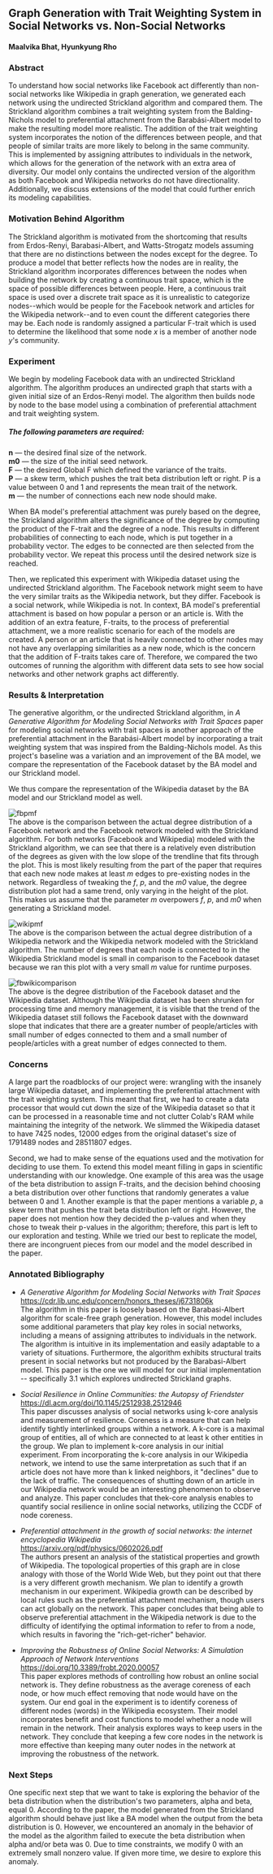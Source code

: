 ## Graph Generation with Trait Weighting System in Social Networks vs. Non-Social Networks
#### Maalvika Bhat, Hyunkyung Rho

### Abstract
To understand how social networks like Facebook act differently than non-social networks like Wikipedia in graph generation, we generated each network using the undirected Strickland algorithm and compared them. The Strickland algorithm combines a trait weighting system from the Balding-Nichols model to preferential attachment from the Barabási-Albert model to make the resulting model more realistic. The addition of the trait weighting system incorporates the notion of the differences between people, and that people of similar traits are more likely to belong in the same community. This is implemented by assigning attributes to individuals in the network, which allows for the generation of the network with an extra area of diversity. Our model only contains the undirected version of the algorithm as both Facebook and Wikipedia networks do not have directionality. Additionally, we discuss extensions of the model that could further enrich its modeling capabilities. 

### Motivation Behind Algorithm
The Strickland algorithm is motivated from the shortcoming that results from Erdos-Renyi, Barabasi-Albert, and Watts-Strogatz models assuming that there are no distinctions between the nodes except for the degree. To produce a model that better reflects how the nodes are in reality, the Strickland algorithm incorporates differences between the nodes when building the network by creating a continuous trait space, which is the space of possible differences between people. Here, a continuous trait space is used over a discrete trait space as it is unrealistic to categorize nodes--which would be people for the Facebook network and articles for the Wikipedia network--and to even count the different categories there may be. Each node is randomly assigned a particular F-trait which is used to determine the likelihood that some node *x* is a member of another node *y*'s community.  

### Experiment
We begin by modeling Facebook data with an undirected Strickland algorithm. The algorithm produces an undirected graph that starts with a given initial size of an Erdos-Renyi model. The algorithm then builds node by node to the base model using a combination of preferential attachment and trait weighting system.

##### The following parameters are required: <br/>
**n** — the desired final size of the network. <br/>
**m0** — the size of the initial seed network. <br/>
**F** — the desired Global F which defined the variance of the traits. <br/>
**P** — a skew term, which pushes the trait beta distribution left or right. P is a value between 0 and 1 and represents the mean trait of the network. <br/>
**m** — the number of connections each new node should make. <br/>

When BA model's preferential attachment was purely based on the degree, the Strickland algorithm alters the significance of the degree by computing the product of the F-trait and the degree of a node. This results in different probabilities of connecting to each node, which is put together in a probability vector. The edges to be connected are then selected from the probability vector. We repeat this process until the desired network size is reached. 

Then, we replicated this experiment with Wikipedia dataset using the undirected Strickland algorithm. The Facebook network might seem to have the very similar traits as the Wikipedia network, but they differ. Facebook is a social network, while Wikipedia is not. In context, BA model's preferential attachment is based on how popular a person or an article is. With the addition of an extra feature, F-traits, to the process of preferential attachment, we a more realistic scenario for each of the models are created. A person or an article that is heavily connected to other nodes may not have any overlapping similarities as a new node, which is the concern that the addition of F-traits takes care of. Therefore, we compared the two outcomes of running the algorithm with different data sets to see how social networks and other network graphs act differently.

### Results & Interpretation
The generative algorithm, or the undirected Strickland algorithm, in *A Generative Algorithm for Modeling Social Networks with Trait Spaces* paper for modeling social networks with trait spaces is another approach of the preferential attachment in the Barabási-Albert model by incorporating a trait weighting system that was inspired from the Balding-Nichols model. As this project's baseline was a variation and an improvement of the BA model, we compare the representation of the Facebook dataset by the BA model and our  Strickland model. 

We thus compare the representation of the Wikipedia dataset by the BA model and our Strickland model as well. 

![fbpmf](https://github.com/maalvikabhat/growthofsocialnetworks/blob/main/fb_strickland_plot.png) <br/>
The above is the comparison between the actual degree distribution of a Facebook network and the Facebook network modeled with the Strickland algorithm. For both networks (Facebook and Wikipedia) modeled with the Strickland algorithm, we can see that there is a relatively even distribution of the degrees as given with the low slope of the trendline that fits through the plot. This is most likely resulting from the part of the paper that requires that each new node makes at least *m* edges to pre-existing nodes in the network. Regardless of tweaking the *f*, *p*, and the *m0* value, the degree distribution plot had a same trend, only varying in the height of the plot. This makes us assume that the parameter *m* overpowers *f*, *p*, and *m0* when generating a Strickland model.

![wikipmf](https://github.com/maalvikabhat/growthofsocialnetworks/blob/main/wiki_strickland_plot%20(1).png) <br/>
The above is the comparison between the actual degree distribution of a Wikipedia network and the Wikipedia network modeled with the Strickland algorithm. The number of degrees that each node is connected to in the Wikipedia Strickland model is small in comparison to the Facebook dataset because we ran this plot with a very small *m* value for runtime purposes.

![fbwikicomparison](https://github.com/maalvikabhat/growthofsocialnetworks/blob/main/pmf_wiki_fb%20(1).png) <br/>
The above is the degree distribution of the Facebook dataset and the Wikipedia dataset. Although the Wikipedia dataset has been shrunken for processing time and memory management, it is visible that the trend of the Wikipedia dataset still follows the Facebook dataset with the downward slope that indicates that there are a greater number of people/articles with small number of edges connected to them and a small number of people/articles with a great number of edges connected to them.

### Concerns
A large part the roadblocks of our project were: wrangling with the insanely large Wikipedia dataset, and implementing the preferential attachment with the trait weighting system. This meant that first, we had to create a data processor that would cut down the size of the Wikipedia dataset so that it can be processed in a reasonable time and not clutter Colab's RAM while maintaining the integrity of the network. We slimmed the Wikipedia dataset to have 7425 nodes, 12000 edges from the original dataset's size of 1791489 nodes and 28511807 edges.

Second, we had to make sense of the equations used and the motivation for deciding to use them. To extend this model meant filling in gaps in scientific understanding with our knowledge. One example of this area was the usage of the beta distribution to assign F-traits, and the decision behind choosing a beta distribution over other functions that randomly generates a value between 0 and 1. Another example is that the paper mentions a variable *p*, a skew term that pushes the trait beta distribution left or right. However, the paper does not mention how they decided the p-values and when they chose to tweak their p-values in the algorithm; therefore, this part is left to our exploration and testing. While we tried our best to replicate the model, there are incongruent pieces from our model and the model described in the paper. 

### Annotated Bibliography 

- *A Generative Algorithm for Modeling Social Networks with Trait Spaces* <br/>
https://cdr.lib.unc.edu/concern/honors_theses/j6731806k <br/>
The algorithm in this paper is loosely based on the Barabasi-Albert algorithm for scale-free graph generation. 
However, this model includes some additional parameters that play key roles in social networks, including a means of assigning attributes to individuals in the network.
The algorithm is intuitive in its implementation and easily adaptable to a variety of situations. 
Furthermore, the algorithm exhibits structural traits present in social networks but not produced by the Barabasi-Albert model. 
This paper is the one we will model for our initial implementation -- specifically 3.1 which explores undirected Strickland graphs. 

- *Social Resilience in Online Communities: the Autopsy of Friendster* <br/>
https://dl.acm.org/doi/10.1145/2512938.2512946 <br/>
This paper discusses analysis of social networks using k-core analysis and measurement of resilience. Coreness is a measure that can help identify tightly interlinked groups within a network. A k-core is a maximal group of entities, all of which are connected to at least k other entities in the group. 
We plan to implement k-core analysis in our initial experiment. From incorporating the k-core analysis in our Wikipedia network, we intend to use the same interpretation as such that if an article does not have more than k linked neighbors, it "declines" due to the lack of traffic. The consequences of shutting down of an article in our Wikipedia network would be an interesting phenomenon to observe and analyze. This paper concludes that thek-core analysis enables to quantify social resilience in online social networks, utilizing the CCDF of node coreness.
 
- *Preferential attachment in the growth of social networks: the internet encyclopedia Wikipedia* <br/>
https://arxiv.org/pdf/physics/0602026.pdf <br/>
The authors present an analysis of the statistical properties and growth of Wikipedia. The topological properties of this graph are in close analogy with those of the World Wide Web, but they point out that there is a very different growth mechanism. We plan to identify a growth mechanism in our experiment. Wikipedia growth can be described by local rules such as the preferential attachment mechanism, though users can act globally on the network. This paper concludes that being able to observe preferential attachment in the Wikipedia network is due to the difficulty of identifying the optimal information to refer to from a node, which results in favoring the "rich-get-richer" behavior.
 
- *Improving the Robustness of Online Social Networks: A Simulation Approach of Network Interventions* <br/>
https://doi.org/10.3389/frobt.2020.00057 <br/>
This paper explores methods of controlling how robust an online social network is. They define robustness as the average coreness of each node, or how much effect removing that node would have on the system. Our end goal in the experiment is to identify coreness of different nodes (words) in the Wikipedia ecosystem. Their model incorporates benefit and cost functions to model whether a node will remain in the network. Their analysis explores ways to keep users in the network. They conclude that keeping a few core nodes in the network is more effective than keeping many outer nodes in the network at improving the robustness of the network. 


### Next Steps
One specific next step that we want to take is exploring the behavior of the beta distribution when the distribution's two parameters, alpha and beta, equal 0. According to the paper, the model generated from the Strickland algorithm should behave just like a BA model when the output from the beta distribution is 0. However, we encountered an anomaly in the behavior of the model as the algorithm failed to execute the beta distribution when alpha and/or beta was 0. Due to time constraints, we modify 0 with an extremely small nonzero value. If given more time, we desire to explore this anomaly.
